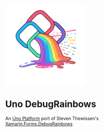 <img src="assets/uno-debugrainbows.png"  width="50%" height="30%">

# Uno DebugRainbows

An [Uno Platform](https://github.com/unoplatform/uno) port of Steven Thewissen's [Xamarin.Forms.DebugRainbows](https://github.com/sthewissen/Xamarin.Forms.DebugRainbows)
